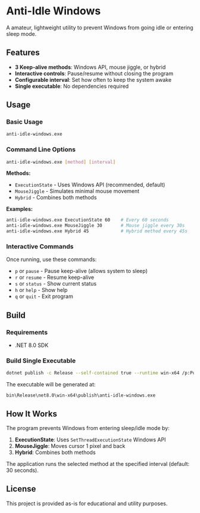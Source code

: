 # Anti-Idle Windows

A amateur, lightweight utility to prevent Windows from going idle or entering sleep mode.

## Features

- **3 Keep-alive methods**: Windows API, mouse jiggle, or hybrid
- **Interactive controls**: Pause/resume without closing the program
- **Configurable interval**: Set how often to keep the system awake
- **Single executable**: No dependencies required

## Usage

### Basic Usage
```bash
anti-idle-windows.exe
```

### Command Line Options
```bash
anti-idle-windows.exe [method] [interval]
```

**Methods:**
- `ExecutionState` - Uses Windows API (recommended, default)
- `MouseJiggle` - Simulates minimal mouse movement
- `Hybrid` - Combines both methods

**Examples:**
```bash
anti-idle-windows.exe ExecutionState 60    # Every 60 seconds
anti-idle-windows.exe MouseJiggle 30       # Mouse jiggle every 30s
anti-idle-windows.exe Hybrid 45            # Hybrid method every 45s
```

### Interactive Commands

Once running, use these commands:

- `p` or `pause` - Pause keep-alive (allows system to sleep)
- `r` or `resume` - Resume keep-alive
- `s` or `status` - Show current status
- `h` or `help` - Show help
- `q` or `quit` - Exit program

## Build

### Requirements
- .NET 8.0 SDK

### Build Single Executable
```bash
dotnet publish -c Release --self-contained true --runtime win-x64 /p:PublishSingleFile=true
```

The executable will be generated at:
```
bin\Release\net8.0\win-x64\publish\anti-idle-windows.exe
```

## How It Works

The program prevents Windows from entering sleep/idle mode by:

1. **ExecutionState**: Uses `SetThreadExecutionState` Windows API
2. **MouseJiggle**: Moves cursor 1 pixel and back
3. **Hybrid**: Combines both methods

The application runs the selected method at the specified interval (default: 30 seconds).

## License

This project is provided as-is for educational and utility purposes.